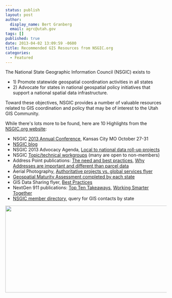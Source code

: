 ```yaml
---
status: publish
layout: post
author:
  display_name: Bert Granberg
  email: agrc@utah.gov
tags: []
published: true
date: 2013-04-02 13:09:59 -0600
title: Recommended GIS Resources from NSGIC.org
categories:
  - Featured
---
```

<p>The National State Geographic Information Council (NSGIC) exists to </p>
<ul>
<li>1) Promote statewide geospatial coordination activities in all states </li>
<li>2) Advocate for states in national geospatial policy initiatives that support a national spatial data infrastructure. </li>
</ul>
<p>Toward these objectives, NSGIC provides a number of valuable resources related to GIS coordination and policy that may be of interest to the Utah GIS Community.</p>
<p>While there's lots more to be found, here are 10 Highlights from the <a href="http://nsgic.org">NSGIC.org website</a>:</p>
<ul>
<li>NSGIC <a href="http://www.nsgic.org/upcoming-conferences">2013 Annual Conference</a>, Kansas City MO October 27-31	</li>
<li><a href="http://www.nsgic.org/blog/">NSGIC blog</a></li>
<li>NSGIC 2013 Advocacy Agenda, <a href="http://www.nsgic.org/public_resources/NSGIC_Advocacy_Agenda_101712.pdf">Local to national data roll-up projects</a></li>
<li>NSGIC <a href="http://www.nsgic.org/work-groups">Topic/technical workgroups</a> (many are open to non-members)</li>
<li>Address Point publications: <a href="http://www.nsgic.org/public_resources/Addresses_FTN_032210.pdf">The need and best practices</a>, <a href="http://nsgic.org/public_resources/Address_Points_FTN_Brochure_050311_Final.pdf">Why Addresses are important and different than parcel data</a></li>
<li>Aerial Photography, <a href="http://www.nsgic.org/public_resources/NSGIC_Justifying_Cost_of_Imagery_102612_Final.pdf">Authoritative projects vs. global services flyer</a></li>
<li><a href="http://www.nsgic.org/geospatial-maturity-assessment">Geospatial Maturity Assessment completed by each state</a></li>
<li>GIS Data Sharing flyer, <a href="http://www.nsgic.org/public_resources/NSGIC_Data_Sharing_Guidelines_120211_Final.pdf">Best Practices</a></li>
<li>NextGen 911 publications: <a href="http://nsgic.org/public_resources/NG_9-1-1_Top_Ten_State_Coordinator_081811_Final.pdf">Top Ten Takeaways</a>, <a href="http://nsgic.org/public_resources/Working_Smarter_Together_NENA_NAPSG_NSGIC_081211_FINAL.pdf">Working Smarter Together</a></li>
<li><a href="https://netforum.avectra.com/eweb/DynamicPage.aspx?Site=NSGIC&WebCode=IndSearch">NSGIC member directory</a>, query for GIS contacts by state</li>
</ul>
<p><img alt="" src="http://www.nsgic.org/public_resources/Large_Logo_1321304002.jpg" class="aligncenter" width="697" height="272" /></p>
